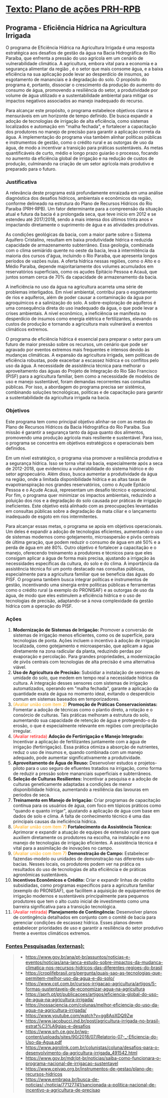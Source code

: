 # <u>Texto: Plano de ações PRH-RPB</u>

## Programa - Eficiência Hídrica na Agricultura Irrigada

O programa de Eficiência Hídrica na Agricultura Irrigada é uma resposta estratégica aos desafios de gestão da água na Bacia Hidrográfica do Rio Paraíba, que enfrenta a pressão do uso agrícola em um cenário de vulnerabilidade climática. A agricultura, embora vital para a economia e a segurança alimentar da região , é o setor que mais consome água, e a baixa eficiência na sua aplicação pode levar ao desperdício de insumos, ao esgotamento de mananciais e à degradação do solo. O propósito do programa é, portanto, dissociar o crescimento da produção do aumento do consumo de água, promovendo a resiliência do setor, a produtividade por volume de água utilizado e a sustentabilidade ambiental para mitigar os impactos negativos associados ao manejo inadequado do recurso.   

Para alcançar este propósito, o programa estabelece objetivos claros e mensuráveis em um horizonte de tempo definido. Ele busca expandir a adoção de tecnologias de irrigação de alta eficiência, como sistemas localizados e automação em "malha fechada", e fortalecer a capacitação dos produtores no manejo de precisão para garantir a aplicação correta da água. A implementação do programa visa também alinhar políticas públicas e instrumentos de gestão, como o crédito rural e as outorgas de uso da água, de modo a incentivar a transição para práticas sustentáveis. As metas quantificáveis de curto, médio e longo prazo guiarão o processo, focando no aumento da eficiência global de irrigação e na redução de custos de produção, culminando na criação de um setor agrícola mais produtivo e preparado para o futuro.


### Justificativa

A relevância deste programa está profundamente enraizada em uma análise diagnóstica dos desafios hídricos, ambientais e econômicos da região, conforme delineado na estrutura do Plano de Recursos Hídricos do Rio Paraíba (PRH-RPB). Um fator determinante para a compreensão da situação atual e futura da bacia é a prolongada seca, que teve início em 2012 e se estendeu até 2017/2018, sendo a mais intensa dos últimos trinta anos e impactando diretamente o suprimento de água e as atividades produtivas.

As condições geológicas da bacia, com a maior parte sobre o Sistema Aquífero Cristalino, resultam em baixa produtividade hídrica e reduzida capacidade de armazenamento subterrâneo. Essa geologia, combinada com o clima semiárido quente no oeste da bacia, leva à intermitência da maioria dos cursos d'água, incluindo o Rio Paraíba, que apresenta longos períodos de vazões nulas. A oferta hídrica nessas regiões, como o Alto e o Médio Paraíba, depende majoritariamente dos volumes acumulados em reservatórios superficiais, como os açudes Epitácio Pessoa e Acauã, que juntos somam cerca de 70% da capacidade de armazenamento da bacia.

A ineficiência no uso da água na agricultura acarreta uma série de problemas interligados. Em nível ambiental, contribui para o esgotamento de rios e aquíferos, além de poder causar a contaminação da água por agroquímicos e a salinização do solo. A sobre-exploração de aquíferos é uma consequência direta do uso inadequado da água, o que pode levar a crises ambientais. A nível econômico, a ineficiência se manifesta no desperdício de insumos como energia elétrica e fertilizantes, elevando os custos de produção e tornando a agricultura mais vulnerável a eventos climáticos extremos.

O programa de eficiência hídrica é essencial para preparar o setor para um futuro de maior pressão sobre os recursos, um cenário que pode ser agravado por eventos extremos mais frequentes e intensos devido às mudanças climáticas. A expansão da agricultura irrigada, sem políticas de eficiência robustas, pode exacerbar a escassez hídrica e os conflitos pelo uso da água. A necessidade de assistência técnica para melhorar o aproveitamento das águas do Projeto de Integração do Rio São Francisco (PISF) para a agricultura familiar, bem como a necessidade de modelos de uso e manejo sustentável, foram demandas recorrentes nas consultas públicas. Por isso, a abordagem do programa precisa ser sistêmica, combinando soluções tecnológicas, políticas e de capacitação para garantir a sustentabilidade da agricultura irrigada na bacia.


### Objetivos

Este programa tem como principal objetivo alinhar-se com as metas do Plano de Recursos Hídricos da Bacia Hidrográfica do Rio Paraíba. Sua missão é garantir a segurança tanto da água quanto dos alimentos, promovendo uma produção agrícola mais resiliente e sustentável. Para isso, o programa se concentra em objetivos estratégicos e operacionais bem definidos.

Em um nível estratégico, o programa visa promover a resiliência produtiva e a segurança hídrica. Isso se torna vital na bacia, especialmente após a seca de 2012-2018, que evidenciou a vulnerabilidade do sistema hídrico e do setor agropecuário. Além disso, busca aumentar a produtividade da água na região, onde a limitada disponibilidade hídrica e as altas taxas de evapotranspiração nos grandes reservatórios, como o Açude Epitácio Pessoa e o Açude Acauã, representam um desafio técnico e operacional. Por fim, o programa quer minimizar os impactos ambientais, reduzindo a poluição dos rios e a degradação do solo causada por práticas de irrigação ineficientes. Este objetivo está alinhado com as preocupações levantadas em consultas públicas sobre a degradação da mata ciliar e o lançamento inadequado de esgoto em rios intermitentes.

Para alcançar essas metas, o programa se apoia em objetivos operacionais. Um deles é expandir a adoção de tecnologias eficientes, aumentando o uso de sistemas modernos como gotejamento, microaspersão e pivôs centrais de última geração, que podem reduzir o consumo de água em até 50% e a perda de água em até 80%. Outro objetivo é fortalecer a capacitação e o manejo, oferecendo treinamento a produtores e técnicos para que eles consigam aplicar a água de forma mais precisa, ajustando a irrigação às necessidades específicas da cultura, do solo e do clima. A importância da assistência técnica foi um ponto destacado nas consultas públicas, especialmente para a agricultura familiar que se beneficia das águas do PISF. O programa também busca integrar políticas e instrumentos de gestão, incentivando uma sinergia entre políticas públicas e ferramentas como o crédito rural (a exemplo do PRONISAF) e as outorgas de uso da água, de modo que eles estimulem a eficiência hídrica e o uso de tecnologias de precisão, adaptando-se à nova complexidade da gestão hídrica com a operação do PISF.


### Ações

1. **Modernização de Sistemas de Irrigação:** Promover a conversão de sistemas de irrigação menos eficientes, como os de superfície, para tecnologias de ponta. Ações incluem o incentivo à adoção de irrigação localizada, como gotejamento e microaspersão, que aplicam a água diretamente na zona radicular da planta, reduzindo perdas por evaporação e percolação. Para grandes propriedades, a modernização de pivôs centrais com tecnologias de alta precisão é uma alternativa viável.
2. **Uso de Agricultura de Precisão:** Subsidiar a instalação de sensores de umidade do solo, que medem em tempo real a necessidade hídrica da cultura. A integração desses sensores com sistemas de irrigação automatizados, operando em "malha fechada", garante a aplicação da quantidade exata de água no momento ideal, evitando o desperdício comum em sistemas baseados em temporizadores.
3. <font color='orange'>(Avaliar união com item 2)</font> **Promoção de Práticas Conservacionistas:** Fomentar a adoção de técnicas como o plantio direto, a rotação e o consórcio de culturas. Tais práticas melhoram a estrutura do solo, aumentando sua capacidade de retenção de água e protegendo-o da erosão, o que é especialmente relevante em regiões com precipitação irregular.
4. <font color='red'>(Avaliar retirada)</font> **Adoção de Fertirrigação e Manejo Integrado:** Incentivar a aplicação de fertilizantes juntamente com a água de irrigação (fertirrigação). Essa prática otimiza a absorção de nutrientes, reduz o uso de insumos e, quando combinada com um manejo adequado, pode aumentar significativamente a produtividade.
5. **Aproveitamento de Água de Reuso:** Desenvolver estudos e projetos-piloto para o uso seguro de efluentes tratados na irrigação, como forma de reduzir a pressão sobre mananciais superficiais e subterrâneos.
6. **Seleção de Culturas Resilientes:** Incentivar a pesquisa e a adoção de culturas geneticamente adaptadas a condições de menor disponibilidade hídrica, aumentando a resiliência das lavouras em períodos de seca.
7. **Treinamento em Manejo de Irrigação:** Criar programas de capacitação contínua para os usuários de água, com foco em tópicos práticos como "quando e quanto irrigar", ajustando a aplicação de água com base em dados de solo e clima. A falta de conhecimento técnico é uma das principais causas da ineficiência hídrica.
8. <font color='orange'>(Avaliar união com item 7)</font> **Fortalecimento da Assistência Técnica:** Aprimorar e expandir a atuação de equipes de extensão rural para que auxiliem diretamente os produtores na escolha, na instalação e no manejo de tecnologias de irrigação eficientes. A assistência técnica é vital para a assimilação de inovações no campo.
9. <font color='orange'>(Avaliar união com item 7)</font> **Demonstração de Campo:** Estabelecer fazendas-modelo ou unidades de demonstração nas diferentes sub-bacias. Nesses locais, os produtores podem ver na prática os resultados do uso de tecnologias de alta eficiência e de práticas agronômicas sustentáveis.
10. **Incentivos Econômicos e Crédito:** Criar e expandir linhas de crédito subsidiadas, como programas específicos para a agricultura familiar (exemplo do PRONISAF), que facilitem a aquisição de equipamentos de irrigação modernos e sustentáveis principalmente para pequenos produtores que tem o alto custo inicial de investimento como uma barreira significativa para a transição tecnológica.
11. <font color='red'>(Avaliar retirada)</font> **Planejamento de Contingência:** Desenvolver planos de contingência detalhados em conjunto com o comitê de bacia para gerenciar condições de escassez hídrica. Esses planos devem estabelecer prioridades de uso e garantir a resiliência do setor produtivo frente a eventos climáticos extremos.


### <u>Fontes Pesquisadas (externas):</u>

> - https://www.gov.br/ana/pt-br/assuntos/noticias-e-eventos/noticias/ana-lanca-estudo-sobre-impactos-da-mudanca-climatica-nos-recursos-hidricos-das-diferentes-regioes-do-brasil
> - https://croplifebrasil.org/pergunta/quais-sao-as-tecnologias-que-permitem-melhor-uso-da-agua-e-do-solo/
> - https://www.cpt.com.br/cursos-irrigacao-agricultura/artigos/5-formas-sustentaveis-de-economizar-agua-na-agricultura
> - https://aprh.pt/pt/publicacoes/artigos/eficiencia-global-do-uso-de-agua-na-agricultura-irrigada/
> - https://nossaciencia.com/colunas/melhor-eficiencia-do-uso-da-agua-na-agricultura-irrigada/
> - https://www.youtube.com/watch?v=gg8AqXDQ9Zw
> - https://www.jacobucci.ind.br/post/agricultura-irrigada-no-brasil-estrat%C3%A9gias-e-desafios
> - https://www.srh.ce.gov.br/wp-content/uploads/sites/90/2018/07/Relatorio-07-_-Eficiencia-do-Uso-da-Agua.pdf
> - https://www.agrolink.com.br/colunistas/coluna/desafios-para-o-desenvolvimento-da-agricultura-irrigada_491542.html
> - https://www.gov.br/mdr/pt-br/noticias/saiba-como-funcionara-o-programa-nacional-de-irrigacao-sustentavel
> - https://www.ceivap.org.br/instrumentos-de-gestao/plano-de-recursos-hidricos
> - https://www.embrapa.br/busca-de-noticias/-/noticia/77127741/sancionada-a-politica-nacional-de-incentivo-a-agricultura-de-precisao